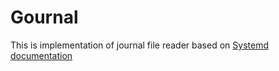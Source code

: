 # Gournal

This is implementation of journal file reader based on [Systemd documentation][systemd]

[systemd]: https://systemd.io/JOURNAL_FILE_FORMAT/
